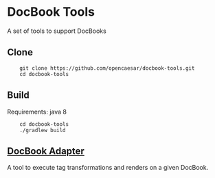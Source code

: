 # DocBook Tools

A set of tools to support DocBooks

## Clone
```
    git clone https://github.com/opencaesar/docbook-tools.git
    cd docbook-tools    
```
## Build
Requirements: java 8
```
    cd docbook-tools
    ./gradlew build
```

## [DocBook Adapter](docbook-tools/docbook-tools/README.md)
A tool to execute tag transformations and renders on a given DocBook.